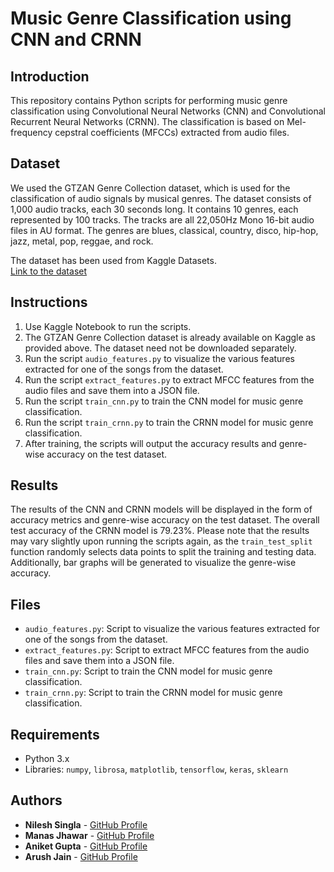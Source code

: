 # Music Genre Classification using CNN and CRNN

## Introduction
This repository contains Python scripts for performing music genre classification using Convolutional Neural Networks (CNN) and Convolutional Recurrent Neural Networks (CRNN). The classification is based on Mel-frequency cepstral coefficients (MFCCs) extracted from audio files.

## Dataset
We used the GTZAN Genre Collection dataset, which is used for the classification of audio signals by musical genres. The dataset consists of 1,000 audio tracks, each 30 seconds long. It contains 10 genres, each represented by 100 tracks. The tracks are all 22,050Hz Mono 16-bit audio files in AU format. The genres are blues, classical, country, disco, hip-hop, jazz, metal, pop, reggae, and rock.

The dataset has been used from Kaggle Datasets.  
[Link to the dataset](https://www.kaggle.com/datasets/carlthome/gtzan-genre-collection)

## Instructions
1. Use Kaggle Notebook to run the scripts.
2. The GTZAN Genre Collection dataset is already available on Kaggle as provided above. The dataset need not be downloaded separately.
3. Run the script `audio_features.py` to visualize the various features extracted for one of the songs from the dataset.
4. Run the script `extract_features.py` to extract MFCC features from the audio files and save them into a JSON file.
5. Run the script `train_cnn.py` to train the CNN model for music genre classification.
6. Run the script `train_crnn.py` to train the CRNN model for music genre classification.
7. After training, the scripts will output the accuracy results and genre-wise accuracy on the test dataset.

## Results
The results of the CNN and CRNN models will be displayed in the form of accuracy metrics and genre-wise accuracy on the test dataset. The overall test accuracy of the CRNN model is 79.23%. Please note that the results may vary slightly upon running the scripts again, as the `train_test_split` function randomly selects data points to split the training and testing data. Additionally, bar graphs will be generated to visualize the genre-wise accuracy.

## Files
- `audio_features.py`: Script to visualize the various features extracted for one of the songs from the dataset.
- `extract_features.py`: Script to extract MFCC features from the audio files and save them into a JSON file.
- `train_cnn.py`: Script to train the CNN model for music genre classification.
- `train_crnn.py`: Script to train the CRNN model for music genre classification.

## Requirements
- Python 3.x
- Libraries: `numpy`, `librosa`, `matplotlib`, `tensorflow`, `keras`, `sklearn`

## Authors
- **Nilesh Singla** - [GitHub Profile](https://github.com/s-n-27)
- **Manas Jhawar** - [GitHub Profile](https://github.com/Jhawar04manas)
- **Aniket Gupta** - [GitHub Profile](https://github.com/aniket-gupta91)
- **Arush Jain** - [GitHub Profile](https://github.com/arushjain609)


